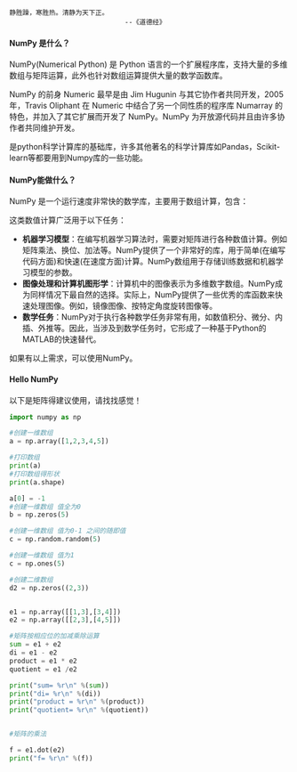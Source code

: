 

```
静胜躁，寒胜热。清静为天下正。
                             --《道德经》
```



#### NumPy 是什么？

NumPy(Numerical Python) 是 Python 语言的一个扩展程序库，支持大量的多维数组与矩阵运算，此外也针对数组运算提供大量的数学函数库。

NumPy 的前身 Numeric 最早是由 Jim Hugunin 与其它协作者共同开发，2005 年，Travis Oliphant 在  Numeric 中结合了另一个同性质的程序库 Numarray 的特色，并加入了其它扩展而开发了 NumPy。NumPy  为开放源代码并且由许多协作者共同维护开发。

是python科学计算库的基础库，许多其他著名的科学计算库如Pandas，Scikit-learn等都要用到Numpy库的一些功能。

#### NumPy能做什么？

NumPy 是一个运行速度非常快的数学库，主要用于数组计算，包含：

这类数值计算广泛用于以下任务：

- **机器学习模型**：在编写机器学习算法时，需要对矩阵进行各种数值计算。例如矩阵乘法、换位、加法等。NumPy提供了一个非常好的库，用于简单(在编写代码方面)和快速(在速度方面)计算。NumPy数组用于存储训练数据和机器学习模型的参数。
- **图像处理和计算机图形学**：计算机中的图像表示为多维数字数组。NumPy成为同样情况下最自然的选择。实际上，NumPy提供了一些优秀的库函数来快速处理图像。例如，镜像图像、按特定角度旋转图像等。
- **数学任务**：NumPy对于执行各种数学任务非常有用，如数值积分、微分、内插、外推等。因此，当涉及到数学任务时，它形成了一种基于Python的MATLAB的快速替代。



如果有以上需求，可以使用NumPy。

#### Hello NumPy

以下是矩阵得建议使用，请找找感觉！

```python
import numpy as np

#创建一维数组
a = np.array([1,2,3,4,5])  

#打印数组
print(a)
#打印数组得形状
print(a.shape)

a[0] = -1
#创建一维数组 值全为0
b = np.zeros(5)

#创建一维数组 值为0-1 之间的随即值
c = np.random.random(5)

#创建一维数组 值为1 
c = np.ones(5)

#创建二维数组
d2 = np.zeros((2,3))


e1 = np.array([[1,3],[3,4]])
e2 = np.array([[2,3],[4,5]])

#矩阵按相应位的加减乘除运算
sum = e1 + e2
di = e1 - e2
product = e1 * e2
quotient = e1 /e2

print("sum= %r\n" %(sum))
print("di= %r\n" %(di))
print("product = %r\n" %(product))
print("quotient= %r\n" %(quotient))


#矩阵的乘法

f = e1.dot(e2)
print("f= %r\n" %(f))

```



